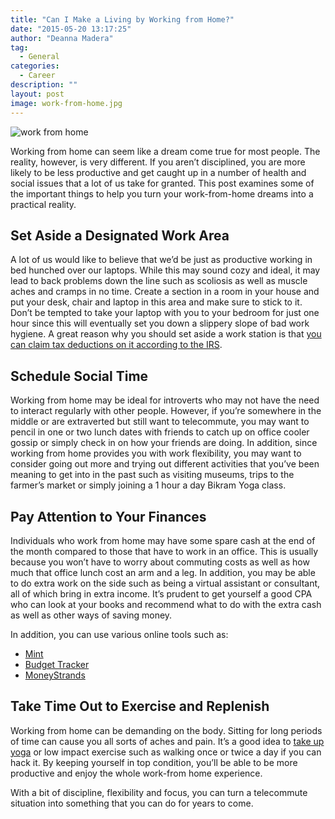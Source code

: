 ```yaml
---
title: "Can I Make a Living by Working from Home?"
date: "2015-05-20 13:17:25"
author: "Deanna Madera"
tag:
  - General
categories:
  - Career
description: ""
layout: post
image: work-from-home.jpg
---
```


![work from home](http://mt2.wpengine.com/wp-content/uploads/2015/03/work-from-home-1024x682.jpg)

Working from home can seem like a dream come true for most people. The reality, however, is very different. If you aren’t disciplined, you are more likely to be less productive and get caught up in a number of health and social issues that a lot of us take for granted. This post examines some of the important things to help you turn your work-from-home dreams into a practical reality.

## Set Aside a Designated Work Area

A lot of us would like to believe that we’d be just as productive working in bed hunched over our laptops. While this may sound cozy and ideal, it may lead to back problems down the line such as scoliosis as well as muscle aches and cramps in no time. Create a section in a room in your house and put your desk, chair and laptop in this area and make sure to stick to it. Don’t be tempted to take your laptop with you to your bedroom for just one hour since this will eventually set you down a slippery slope of bad work hygiene. A great reason why you should set aside a work station is that [you can claim tax deductions on it according to the IRS](http://www.kiplinger.com/article/taxes/T054-C000-S002-a-tax-break-for-telecommuters.html).

## Schedule Social Time

Working from home may be ideal for introverts who may not have the need to interact regularly with other people. However, if you’re somewhere in the middle or are extraverted but still want to telecommute, you may want to pencil in one or two lunch dates with friends to catch up on office cooler gossip or simply check in on how your friends are doing. In addition, since working from home provides you with work flexibility, you may want to consider going out more and trying out different activities that you’ve been meaning to get into in the past such as visiting museums, trips to the farmer’s market or simply joining a 1 hour a day Bikram Yoga class.

## Pay Attention to Your Finances

Individuals who work from home may have some spare cash at the end of the month compared to those that have to work in an office. This is usually because you won’t have to worry about commuting costs as well as how much that office lunch cost an arm and a leg. In addition, you may be able to do extra work on the side such as being a virtual assistant or consultant, all of which bring in extra income. It’s prudent to get yourself a good CPA who can look at your books and recommend what to do with the extra cash as well as other ways of saving money.

In addition, you can use various online tools such as:

- [Mint](https://www.mint.com/)
- [Budget Tracker](https://secure.budgettracker.com/login.php?sp=nouser)
- [MoneyStrands](https://money.strands.com/)

## Take Time Out to Exercise and Replenish

Working from home can be demanding on the body. Sitting for long periods of time can cause you all sorts of aches and pain. It’s a good idea to [take up yoga](http://www.ekhartyoga.com/) or low impact exercise such as walking once or twice a day if you can hack it. By keeping yourself in top condition, you’ll be able to be more productive and enjoy the whole work-from home experience.

With a bit of discipline, flexibility and focus, you can turn a telecommute situation into something that you can do for years to come.
